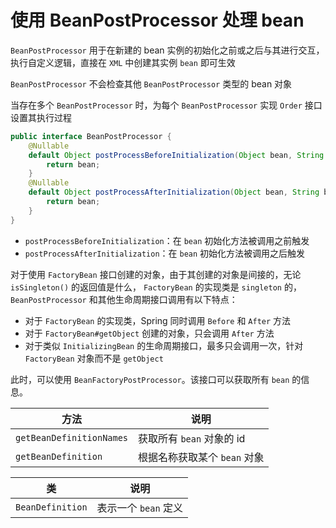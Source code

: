# 使用 BeanPostProcessor 处理 bean

`BeanPostProcessor` 用于在新建的 bean 实例的初始化之前或之后与其进行交互，执行自定义逻辑，直接在 `XML` 中创建其实例 `bean` 即可生效

`BeanPostProcessor` 不会检查其他 `BeanPostProcessor` 类型的 bean 对象

当存在多个 `BeanPostProcessor` 时，为每个 `BeanPostProcessor` 实现 `Order` 接口设置其执行过程

```java
public interface BeanPostProcessor {
	@Nullable
	default Object postProcessBeforeInitialization(Object bean, String beanName) throws BeansException {
		return bean;
	}
	@Nullable
	default Object postProcessAfterInitialization(Object bean, String beanName) throws BeansException {
		return bean;
	}
}
```

* `postProcessBeforeInitialization`：在 `bean` 初始化方法被调用之前触发
* `postProcessAfterInitialization`：在 `bean` 初始化方法被调用之后触发

对于使用 `FactoryBean` 接口创建的对象，由于其创建的对象是间接的，无论 `isSingleton()` 的返回值是什么， `FactoryBean` 的实现类是 `singleton` 的，`BeanPostProcessor` 和其他生命周期接口调用有以下特点：

* 对于 `FactoryBean` 的实现类，Spring 同时调用 `Before` 和 `After` 方法
* 对于 `FactoryBean#getObject` 创建的对象，只会调用 `After` 方法
* 对于类似 `InitializingBean` 的生命周期接口，最多只会调用一次，针对 `FactoryBean` 对象而不是 `getObject`

此时，可以使用 `BeanFactoryPostProcessor`。该接口可以获取所有 `bean` 的信息。

|方法|说明|
| ------| --------------------------|
|`getBeanDefinitionNames`|获取所有 `bean` 对象的 id|
|`getBeanDefinition`|根据名称获取某个 `bean` 对象|

|类|说明|
| ------| ------------------|
|`BeanDefinition`|表示一个 `bean` 定义|

‍
